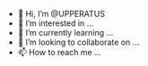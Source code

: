 - 👋 Hi, I’m @UPPERATUS
- 👀 I’m interested in ...
- 🌱 I’m currently learning ...
- 💞️ I’m looking to collaborate on ...
- 📫 How to reach me ...

<!---
UPPERATUS/UPPERATUS is a ✨ special ✨ repository because its `README.md` (this file) appears on your GitHub profile.
You can click the Preview link to take a look at your changes.
--->
